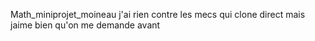 Math_miniprojet_moineau
j'ai rien contre les mecs qui clone direct mais jaime bien qu'on me demande avant 
